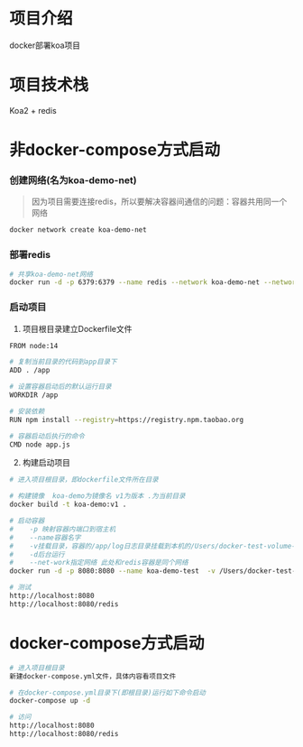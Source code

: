 # 项目介绍

docker部署koa项目



# 项目技术栈

Koa2 + redis



# 非docker-compose方式启动

### 创建网络(名为koa-demo-net)

> 因为项目需要连接redis，所以要解决容器间通信的问题：容器共用同一个网络
>

```bash
docker network create koa-demo-net
```

### 部署redis

```bash
# 共享koa-demo-net网络
docker run -d -p 6379:6379 --name redis --network koa-demo-net --network-alias redis redis:latest
```

### 启动项目

1. 项目根目录建立Dockerfile文件

```bash
FROM node:14

# 复制当前目录的代码到app目录下
ADD . /app

# 设置容器启动后的默认运行目录
WORKDIR /app

# 安装依赖
RUN npm install --registry=https://registry.npm.taobao.org

# 容器启动后执行的命令
CMD node app.js
```

2. 构建启动项目

```bash
# 进入项目根目录，即dockerfile文件所在目录

# 构建镜像  koa-demo为镜像名 v1为版本 .为当前目录
docker build -t koa-demo:v1 .

# 启动容器
#    -p 映射容器内端口到宿主机 
#    --name容器名字 
#    -v挂载目录，容器的/app/log日志目录挂载到本机的/Users/docker-test-volume-dir目录，这样容器重启后日志不会消失
#    -d后台运行 
#    --net-work指定网络 此处和redis容器是同个网络
docker run -d -p 8080:8080 --name koa-demo-test  -v /Users/docker-test-volume-dir:/app/log --network koa-demo-net koa-demo:v1

# 测试
http://localhost:8080
http://localhost:8080/redis
```

# docker-compose方式启动

```bash
# 进入项目根目录
新建docker-compose.yml文件，具体内容看项目文件

# 在docker-compose.yml目录下(即根目录)运行如下命令启动
docker-compose up -d

# 访问
http://localhost:8080
http://localhost:8080/redis
```

